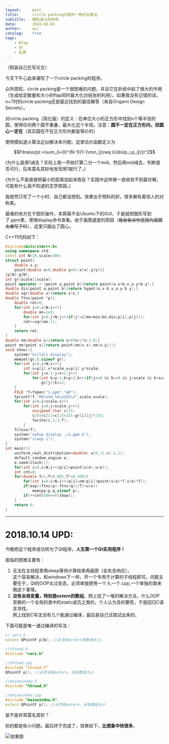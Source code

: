 ```yaml
---
layout:		post
title:		circle packing问题的一种近似算法
subtitle:	模拟退火的妙用
date:		2018-08-03
author:		wyj
catalog:	true
tags:
    - Blog
    - Qt
    - 乱搞
---
```


（假装自己在写论文）

今天下午心血来潮写了一个circle packing的程序。

众所周知，circle packing是一个很困难的问题，并且它在折纸中起了很大的作用（生成给定数量和大小的flap同时最大化对纸张的利用）。如果我没有记错的话，n=7时的circle packing还是最近找到的最佳解答（来自Origami Design Secrets）。

对circle packing（简化版）的定义：在单位大小的正方形中找到n个等半径的圆，使得任何两个圆不重叠，最大化这个半径。注意：**圆不一定在正方形内，但圆心一定在**（其实圆在不在正方形内都是等价的）

使用模拟退火算法近似解决本问题。这里估价函数定义为

$$Fitness(p):=\sum_{i=0}^{N-1}(1-{\min_{j\neq i}{dis(p_i,p_j)}})^2$$

(为什么是用1减去？实际上我一开始打算二分一个mid，然后用mid减去，判断是否可行，后来莫名其妙地发现用1就行了。)

(为什么不是直接把最小的距离加起来取反？实践中这样做一直收敛不到最优解，可能有什么我不知道的玄学原因。)

我居然只写了一个小时，自己都没想到。效果出乎预料的好。很多解有着惊人的对称美。

最难的地方在于图形操作，本蒟蒻不会Ubuntu下的GUI，于是就把图形写到了.ppm里，使用display命令查看。由于画图速度的原因（~~我会告诉你是因为画圆太难写了吗~~），这里只画出了圆心。

C++11代码如下：

```cpp
#include<bits/stdc++.h>
using namespace std;
const int N=10,scale=300;
struct point{
	double x,y;
	point(double x=0,double y=0):x(x),y(y){}
}p[N],q[N];
int gr[scale][scale];
point operator + (point a,point b){return point(a.x+b.x,a.y+b.y);}
double dis(point a,point b){return hypot(a.x-b.x,a.y-b.y);}
double sqr(double x){return x*x;}
double ftns(point *p){
	double ret=0;
	for(int i=0;i<N;i++){
		double mn=1e9;
		for(int j=0;j<N;j++)if(j!=i)mn=min(mn,dis(p[i],p[j]));
		ret+=sqr(mn-1);
	}
	return ret;
}
double nm(double x){return x>0?x<1?x:1:0;}
point nm(point x){return point(nm(x.x),nm(x.y));}
void show(){
	system("killall display");
	memset(gr,0,sizeof gr);
	for(int i=0;i<N;i++){
		int x=p[i].x*scale,y=p[i].y*scale;
		for(int j=x-1;j<x+2;j++)
			for(int k=y-1;k<y+2;k++)if(j>=0 && k>=0 && j<scale && k<scale)
				gr[j][k]=1;
	}
	FILE *f=fopen("1.ppm","wb");
	fprintf(f,"P6\n%d %d\n255\n",scale,scale);
	for(int i=0;i<scale;i++)
		for(int j=0;j<scale;j++){
			unsigned char c[3];
			c[0]=c[1]=c[2]=255-gr[i][j]*255;
			fwrite(c,1,3,f);
		}
	fclose(f);
	system("nohup display ./1.ppm &");
	system("sleep 1");
}
int main(){
	uniform_real_distribution<double> u(0,1),v(-1,1);
	default_random_engine e;
	e.seed(clock());
	for(int i=0;i<N;i++)p[i]=point(u(e),u(e));
	int cnt=0;
	for(double T=1;T>0.001;T*=0.999){
		for(int i=0;i<N;i++)q[i]=nm(p[i]+point(v(e)*T,v(e)*T));
		if(exp((ftns(p)-ftns(q))/T)>u(e))
			memcpy(p,q,sizeof p);
		if(++cnt%500==0)show();
	}
	return 0;
}
```
--------------
# 2018.10.14 UPD:
今晚把这个程序成功转为了Qt程序。**人生第一个Qt实用程序！**

面临的困难主要有：
1. 无法在主线程里用sleep等待计算结束再画图（会失去响应）。  
这个容易解决，和windows下一样，开一个专用于计算的子线程即可。问题主要在于，Qt的OOP太过变态，必须单独使用一个.h,一个.cpp,一个单独的类来搞这个事情。
2. **没有全局变量，特别是extern的数组**。网上找了一堆的解决方法，什么OOP至极的一个全局的类中的static成员之类的，个人认为丑的要死，于是回归C语言寻找。  
网上找到C写法没有几个能通过编译，最后是自己试错试出来的。

下面可能是唯一通过编译的写法：
```cpp
// vars.h
extern QPointF p[N]; //必须有extern和数组大小。
```
```cpp
//thread.h
#include "vars.h"

```
```cpp
//thread.cpp
#include “thread.h”
QPointF p[]; //必须没有extern，没有数组大小
```
```cpp
//mainwindow.h
#include "thread.h"
```
```cpp
//mainwindow.cpp
#include "mainwindow.h"
extern QPointF p[]; //必须有extern，没有数组大小
```
是不是非常莫名其妙？

别的都是些小问题。最后终于完成了，效果如下，**比想象中快很多**。

![效果图](https://cdn.luogu.com.cn/upload/pic/37904.png)
